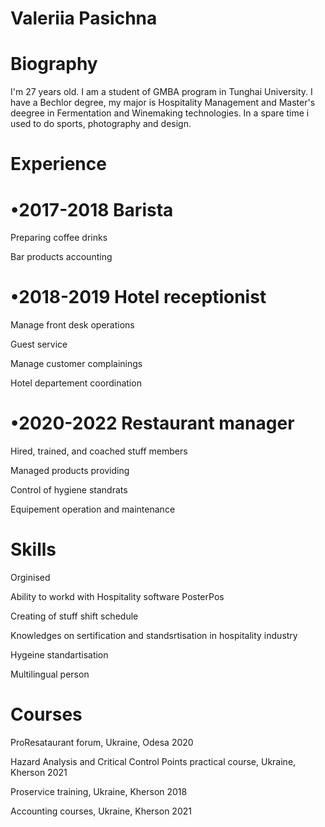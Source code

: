 # Valeriia Pasichna 

# Biography

I'm 27 years old. I am a student of GMBA
program in Tunghai University. I have a Bechlor degree, 
my major is Hospitality Management and Master's 
deegree in Fermentation and Winemaking 
technologies. In a spare time i used to do sports, 
photography and design. 

# Experience 

# •2017-2018 Barista 
Preparing coffee drinks 

Bar products accounting
# •2018-2019 Hotel receptionist
Manage front desk operations

Guest service

Manage customer complainings

Hotel departement coordination 

# •2020-2022 Restaurant manager
Hired, trained, and coached stuff members

Managed products providing

Control of hygiene standrats 

Equipement operation and maintenance 

# Skills

Orginised 

Ability to workd with Hospitality software 
PosterPos

Creating of stuff shift schedule 

Knowledges on sertification and 
standsrtisation in hospitality industry 

Hygeine standartisation 

Multilingual person 

# Courses 

ProResataurant forum, Ukraine, Odesa 2020

Hazard Analysis and Critical Control Points 
practical course, Ukraine, Kherson 2021 

Proservice training, Ukraine, Kherson 2018

Accounting courses, Ukraine, Kherson 2021




